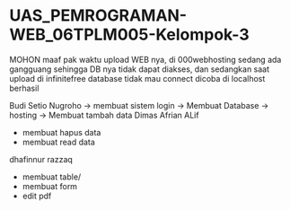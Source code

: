# UAS_PEMROGRAMAN-WEB_06TPLM005-Kelompok-3


MOHON maaf pak waktu upload WEB nya, di 000webhosting sedang ada gangguang sehingga DB nya tidak dapat diakses, dan sedangkan saat upload di infinitefree
database tidak mau connect
dicoba di localhost berhasil

Budi Setio Nugroho 
-> membuat sistem login
-> Membuat Database
-> hosting
-> Membuat tambah data
Dimas Afrian ALif 
- membuat hapus data
- membuat read data

dhafinnur razzaq
- membuat table/
- membuat form
- edit pdf


